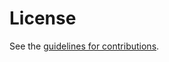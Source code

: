 # License

See the
[guidelines for contributions](https://github.com/roll-wg/rpl-observations/blob/master/CONTRIBUTING.md).
